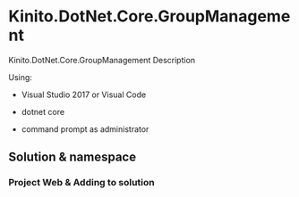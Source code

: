 # Kinito.DotNet.Core.GroupManagement
Kinito.DotNet.Core.GroupManagement Description

Using:

* Visual Studio 2017 or Visual Code

* dotnet core

* command prompt as administrator

## Solution & namespace

### Project Web & Adding to solution
